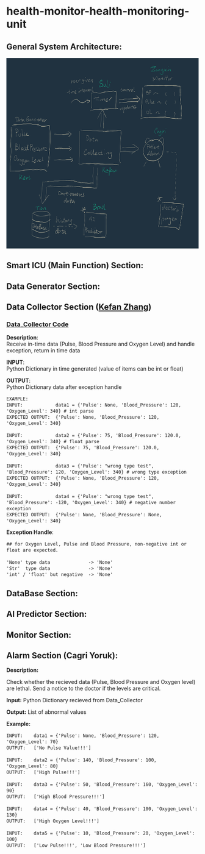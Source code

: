 # health-monitor-health-monitoring-unit
## General System Architecture:
<p align="center">
  <img width="800" height="500" src="/PNG image-08D2E2371294-1.png">
</p>

## Smart ICU (Main Function) Section:

## Data Generator Section:

## Data Collector Section ([Kefan Zhang](https://github.com/h4x0rMadness))

### [Data_Collector Code](https://github.com/BUEC500C1/health-monitor-health-monitoring-unit/blob/master/Data_Collect.py)

**Description**:  
Receive in-time data (Pulse, Blood Pressure and Oxygen Level) and handle exception, return in time data

**INPUT**:        
Python Dictionary in time generated (value of items can be int or float)

**OUTPUT**:       
Python Dictionary data after exception handle
```
EXAMPLE:  
INPUT:            data1 = {'Pulse': None, 'Blood_Pressure': 120, 'Oxygen_Level': 340} # int parse
EXPECTED OUTPUT:  {'Pulse': None, 'Blood_Pressure': 120, 'Oxygen_Level': 340}

INPUT:            data2 = {'Pulse': 75, 'Blood_Pressure': 120.0, 'Oxygen_Level': 340} # float parse
EXPECTED OUTPUT:  {'Pulse': 75, 'Blood_Pressure': 120.0, 'Oxygen_Level': 340}

INPUT:            data3 = {'Pulse': "wrong type test", 'Blood_Pressure': 120, 'Oxygen_Level': 340} # wrong type exception
EXPECTED OUTPUT:  {'Pulse': None, 'Blood_Pressure': 120, 'Oxygen_Level': 340}

INPUT:            data4 = {'Pulse': "wrong type test", 'Blood_Pressure': -120, 'Oxygen_Level': 340} # negative number exception
EXPECTED OUTPUT:  {'Pulse': None, 'Blood_Pressure': None, 'Oxygen_Level': 340}

```

**Exception Handle**:
```
## for Oxygen Level, Pulse and Blood Pressure, non-negative int or float are expected.

'None' type data              -> 'None'
'Str'  type data              -> 'None'
'int' / 'float' but negative  -> 'None'
```


## DataBase Section:

## AI Predictor Section:

## Monitor Section:

## Alarm Section (Cagri Yoruk):
**Description:**

Check whether the recieved data (Pulse, Blood Pressure and Oxygen level) are lethal. Send a notice to the doctor if the levels are critical.

**Input:**
Python Dictionary recieved from Data_Collector

**Output:**
List of abnormal values

**Example:**

```
INPUT:	  data1 = {'Pulse': None, 'Blood_Pressure': 120, 'Oxygen_Level': 70}
OUTPUT:	  ['No Pulse Value!!!']

INPUT:	  data2 = {'Pulse': 140, 'Blood_Pressure': 100, 'Oxygen_Level': 80}
OUTPUT:	  ['High Pulse!!!']

INPUT:	  data3 = {'Pulse': 50, 'Blood_Pressure': 160, 'Oxygen_Level': 90}
OUTPUT:	  ['High Blood Pressure!!!']

INPUT:	  data4 = {'Pulse': 40, 'Blood_Pressure': 100, 'Oxygen_Level': 130}
OUTPUT:	  ['High Oxygen Level!!!']

INPUT:	  data5 = {'Pulse': 10, 'Blood_Pressure': 20, 'Oxygen_Level': 100}
OUTPUT:	  ['Low Pulse!!!', 'Low Blood Pressure!!!']

```

